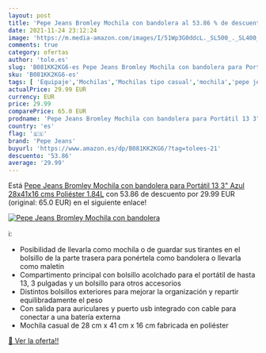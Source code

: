 ```yaml
---
layout: post
title: 'Pepe Jeans Bromley Mochila con bandolera al 53.86 % de descuento'
date: 2021-11-24 23:12:24
image: 'https://m.media-amazon.com/images/I/51Wp3G0ddcL._SL500_._SL400_.jpg'
comments: true
category: ofertas
author: 'tole.es'
slug: 'B081KK2KG6-es Pepe Jeans Bromley Mochila con bandolera para Portátil 13...'
sku: 'B081KK2KG6-es'
tags: [ 'Equipaje','Mochilas','Mochilas tipo casual','mochila','pepe jeans', ]
actualPrice: 29.99 EUR
currency: EUR
price: 29.99
comparePrice: 65.0 EUR
prodname: 'Pepe Jeans Bromley Mochila con bandolera para Portátil 13 3" Azul 28x41x16 cms Poliéster 1.84L'
country: 'es'
flag: '🇪🇸'
brand: 'Pepe Jeans'
buyurl: 'https://www.amazon.es/dp/B081KK2KG6/?tag=tolees-21'
descuento: '53.86'
average: '29.99'
---
```


Está [Pepe Jeans Bromley Mochila con bandolera para Portátil 13 3" Azul 28x41x16 cms Poliéster 1.84L](https://www.amazon.es/dp/B081KK2KG6/?tag=tolees-21) con 53.86 de descuento por 29.99 EUR (original: 65.0 EUR) en el siguiente enlace!

[![Pepe Jeans Bromley Mochila con bandolera](https://m.media-amazon.com/images/I/51Wp3G0ddcL._SL500_._SL400_.jpg)](https://www.amazon.es/dp/B081KK2KG6/?tag=tolees-21)

ℹ️:

- Posibilidad de llevarla como mochila o de guardar sus tirantes en el bolsillo de la parte trasera para ponértela como bandolera o llevarla como maletín
- Compartimento principal con bolsillo acolchado para el portátil de hasta 13, 3 pulgadas y un bolsillo para otros accesorios
- Distintos bolsillos exteriores para mejorar la organización y repartir equilibradamente el peso
- Con salida para auriculares y puerto usb integrado con cable para conectar a una batería externa
- Mochila casual de 28 cm x 41 cm x 16 cm fabricada en poliéster

[🛒 Ver la oferta!!](https://www.amazon.es/dp/B081KK2KG6/?tag=tolees-21)
